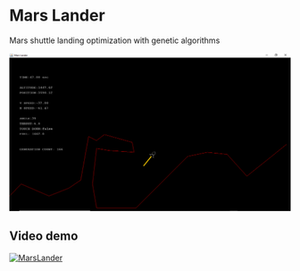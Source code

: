 # Mars Lander

Mars shuttle landing optimization with genetic algorithms

![](capture.png)

## Video demo

[![MarsLander](http://img.youtube.com/vi/nfpbKCZy1s8/0.jpg)](http://www.youtube.com/watch?v=nfpbKCZy1s8)

